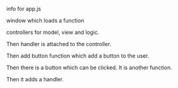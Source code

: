 info for app.js

window which loads a function

controllers for model, view and logic.

Then handler is attached to the controller.

Then add button function which add a button to the user.

Then there is a button which can be clicked. It is another function. 

Then it adds a handler. 

